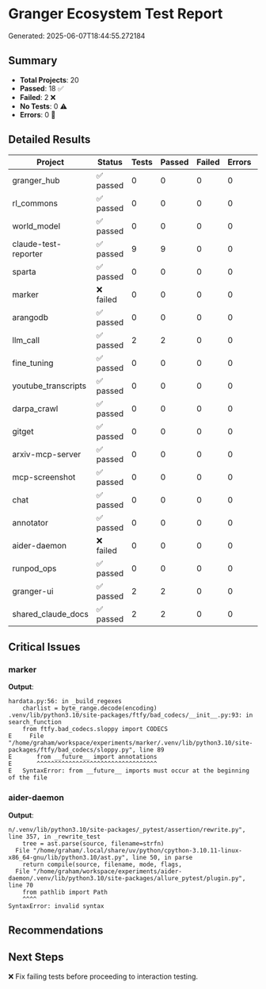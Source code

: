 # Granger Ecosystem Test Report
Generated: 2025-06-07T18:44:55.272184

## Summary

- **Total Projects**: 20
- **Passed**: 18 ✅
- **Failed**: 2 ❌
- **No Tests**: 0 ⚠️
- **Errors**: 0 🚨

## Detailed Results

| Project | Status | Tests | Passed | Failed | Errors | Duration |
|---------|--------|-------|--------|--------|--------|----------|
| granger_hub | ✅ passed | 0 | 0 | 0 | 0 | 0.11s |
| rl_commons | ✅ passed | 0 | 0 | 0 | 0 | 0.07s |
| world_model | ✅ passed | 0 | 0 | 0 | 0 | 0.11s |
| claude-test-reporter | ✅ passed | 9 | 9 | 0 | 0 | 0.04s |
| sparta | ✅ passed | 0 | 0 | 0 | 0 | 0.12s |
| marker | ❌ failed | 0 | 0 | 0 | 0 | 0.00s |
| arangodb | ✅ passed | 0 | 0 | 0 | 0 | 1.11s |
| llm_call | ✅ passed | 2 | 2 | 0 | 0 | 0.03s |
| fine_tuning | ✅ passed | 0 | 0 | 0 | 0 | 0.30s |
| youtube_transcripts | ✅ passed | 0 | 0 | 0 | 0 | 0.11s |
| darpa_crawl | ✅ passed | 0 | 0 | 0 | 0 | 1.91s |
| gitget | ✅ passed | 0 | 0 | 0 | 0 | 6.31s |
| arxiv-mcp-server | ✅ passed | 0 | 0 | 0 | 0 | 0.12s |
| mcp-screenshot | ✅ passed | 0 | 0 | 0 | 0 | 0.07s |
| chat | ✅ passed | 0 | 0 | 0 | 0 | 0.59s |
| annotator | ✅ passed | 0 | 0 | 0 | 0 | 0.07s |
| aider-daemon | ❌ failed | 0 | 0 | 0 | 0 | 0.00s |
| runpod_ops | ✅ passed | 0 | 0 | 0 | 0 | 1.91s |
| granger-ui | ✅ passed | 2 | 2 | 0 | 0 | 0.01s |
| shared_claude_docs | ✅ passed | 2 | 2 | 0 | 0 | 0.02s |

## Critical Issues

### marker

**Output**:
```
hardata.py:56: in _build_regexes
    charlist = byte_range.decode(encoding)
.venv/lib/python3.10/site-packages/ftfy/bad_codecs/__init__.py:93: in search_function
    from ftfy.bad_codecs.sloppy import CODECS
E     File "/home/graham/workspace/experiments/marker/.venv/lib/python3.10/site-packages/ftfy/bad_codecs/sloppy.py", line 89
E       from __future__ import annotations
E       ^^^^^^^^^^^^^^^^^^^^^^^^^^^^^^^^^^
E   SyntaxError: from __future__ imports must occur at the beginning of the file

```

### aider-daemon

**Output**:
```
n/.venv/lib/python3.10/site-packages/_pytest/assertion/rewrite.py", line 357, in _rewrite_test
    tree = ast.parse(source, filename=strfn)
  File "/home/graham/.local/share/uv/python/cpython-3.10.11-linux-x86_64-gnu/lib/python3.10/ast.py", line 50, in parse
    return compile(source, filename, mode, flags,
  File "/home/graham/workspace/experiments/aider-daemon/.venv/lib/python3.10/site-packages/allure_pytest/plugin.py", line 70
    from pathlib import Path
    ^^^^
SyntaxError: invalid syntax

```


## Recommendations


## Next Steps

❌ Fix failing tests before proceeding to interaction testing.

